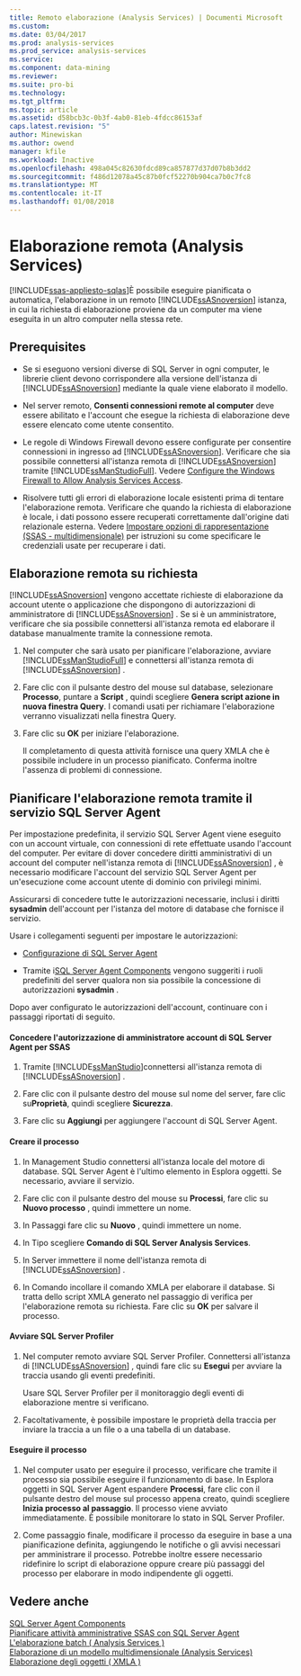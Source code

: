 ```yaml
---
title: Remoto elaborazione (Analysis Services) | Documenti Microsoft
ms.custom: 
ms.date: 03/04/2017
ms.prod: analysis-services
ms.prod_service: analysis-services
ms.service: 
ms.component: data-mining
ms.reviewer: 
ms.suite: pro-bi
ms.technology: 
ms.tgt_pltfrm: 
ms.topic: article
ms.assetid: d58bcb3c-0b3f-4ab0-81eb-4fdcc86153af
caps.latest.revision: "5"
author: Minewiskan
ms.author: owend
manager: kfile
ms.workload: Inactive
ms.openlocfilehash: 498a045c82630fdcd89ca857877d37d07b8b3dd2
ms.sourcegitcommit: f486d12078a45c87b0fcf52270b904ca7b0c7fc8
ms.translationtype: MT
ms.contentlocale: it-IT
ms.lasthandoff: 01/08/2018
---
```

# <a name="remote-processing-analysis-services"></a>Elaborazione remota (Analysis Services)
[!INCLUDE[ssas-appliesto-sqlas](../../includes/ssas-appliesto-sqlas.md)]È possibile eseguire pianificata o automatica, l'elaborazione in un remoto [!INCLUDE[ssASnoversion](../../includes/ssasnoversion-md.md)] istanza, in cui la richiesta di elaborazione proviene da un computer ma viene eseguita in un altro computer nella stessa rete.  
  
## <a name="prerequisites"></a>Prerequisites  
  
-   Se si eseguono versioni diverse di SQL Server in ogni computer, le librerie client devono corrispondere alla versione dell'istanza di [!INCLUDE[ssASnoversion](../../includes/ssasnoversion-md.md)] mediante la quale viene elaborato il modello.
  
-   Nel server remoto, **Consenti connessioni remote al computer** deve essere abilitato e l'account che esegue la richiesta di elaborazione deve essere elencato come utente consentito.  
  
-   Le regole di Windows Firewall devono essere configurate per consentire connessioni in ingresso ad [!INCLUDE[ssASnoversion](../../includes/ssasnoversion-md.md)]. Verificare che sia possibile connettersi all'istanza remota di [!INCLUDE[ssASnoversion](../../includes/ssasnoversion-md.md)] tramite [!INCLUDE[ssManStudioFull](../../includes/ssmanstudiofull-md.md)]. Vedere [Configure the Windows Firewall to Allow Analysis Services Access](../../analysis-services/instances/configure-the-windows-firewall-to-allow-analysis-services-access.md).  
  
-   Risolvere tutti gli errori di elaborazione locale esistenti prima di tentare l'elaborazione remota. Verificare che quando la richiesta di elaborazione è locale, i dati possono essere recuperati correttamente dall'origine dati relazionale esterna. Vedere [Impostare opzioni di rappresentazione &#40;SSAS - multidimensionale&#41;](../../analysis-services/multidimensional-models/set-impersonation-options-ssas-multidimensional.md) per istruzioni su come specificare le credenziali usate per recuperare i dati.  
  
## <a name="on-demand-remote-processing"></a>Elaborazione remota su richiesta  
 [!INCLUDE[ssASnoversion](../../includes/ssasnoversion-md.md)] vengono accettate richieste di elaborazione da account utente o applicazione che dispongono di autorizzazioni di amministratore di [!INCLUDE[ssASnoversion](../../includes/ssasnoversion-md.md)] . Se si è un amministratore, verificare che sia possibile connettersi all'istanza remota ed elaborare il database manualmente tramite la connessione remota.  
  
1.  Nel computer che sarà usato per pianificare l'elaborazione, avviare [!INCLUDE[ssManStudioFull](../../includes/ssmanstudiofull-md.md)] e connettersi all'istanza remota di [!INCLUDE[ssASnoversion](../../includes/ssasnoversion-md.md)] .  
  
2.  Fare clic con il pulsante destro del mouse sul database, selezionare **Processo**, puntare a **Script** , quindi scegliere **Genera script azione in nuova finestra Query**. I comandi usati per richiamare l'elaborazione verranno visualizzati nella finestra Query.  
  
3.  Fare clic su **OK** per iniziare l'elaborazione.  
  
     Il completamento di questa attività fornisce una query XMLA che è possibile includere in un processo pianificato. Conferma inoltre l'assenza di problemi di connessione.  
  
## <a name="schedule-remote-processing-using-sql-server-agent-service"></a>Pianificare l'elaborazione remota tramite il servizio SQL Server Agent  
 Per impostazione predefinita, il servizio SQL Server Agent viene eseguito con un account virtuale, con connessioni di rete effettuate usando l'account del computer. Per evitare di dover concedere diritti amministrativi di un account del computer nell'istanza remota di [!INCLUDE[ssASnoversion](../../includes/ssasnoversion-md.md)] , è necessario modificare l'account del servizio SQL Server Agent per un'esecuzione come account utente di dominio con privilegi minimi.  
  
 Assicurarsi di concedere tutte le autorizzazioni necessarie, inclusi i diritti **sysadmin** dell'account per l'istanza del motore di database che fornisce il servizio.  
  
 Usare i collegamenti seguenti per impostare le autorizzazioni:  
  
-   [Configurazione di SQL Server Agent](http://msdn.microsoft.com/library/2e361a62-9e92-4fcd-80d7-d6960f127900)  
  
-   Tramite i[SQL Server Agent Components](http://msdn.microsoft.com/library/8d1dc600-aabb-416f-b3af-fbc9fccfd0ec) vengono suggeriti i ruoli predefiniti del server qualora non sia possibile la concessione di autorizzazioni **sysadmin** .  
  
 Dopo aver configurato le autorizzazioni dell'account, continuare con i passaggi riportati di seguito.  
  
#### <a name="grant-the-sql-server-agent-account-administrator-permission-on-ssas"></a>Concedere l'autorizzazione di amministratore account di SQL Server Agent per SSAS  
  
1.  Tramite [!INCLUDE[ssManStudio](../../includes/ssmanstudio-md.md)]connettersi all'istanza remota di [!INCLUDE[ssASnoversion](../../includes/ssasnoversion-md.md)] .  
  
2.  Fare clic con il pulsante destro del mouse sul nome del server, fare clic su**Proprietà**, quindi scegliere **Sicurezza**.  
  
3.  Fare clic su **Aggiungi** per aggiungere l'account di SQL Server Agent.  
  
#### <a name="create-the-job"></a>Creare il processo  
  
1.  In Management Studio connettersi all'istanza locale del motore di database. SQL Server Agent è l'ultimo elemento in Esplora oggetti. Se necessario, avviare il servizio.  
  
2.  Fare clic con il pulsante destro del mouse su **Processi**, fare clic su **Nuovo processo** , quindi immettere un nome.  
  
3.  In Passaggi fare clic su **Nuovo** , quindi immettere un nome.  
  
4.  In Tipo scegliere **Comando di SQL Server Analysis Services**.  
  
5.  In Server immettere il nome dell'istanza remota di [!INCLUDE[ssASnoversion](../../includes/ssasnoversion-md.md)] .  
  
6.  In Comando incollare il comando XMLA per elaborare il database. Si tratta dello script XMLA generato nel passaggio di verifica per l'elaborazione remota su richiesta. Fare clic su **OK** per salvare il processo.  
  
#### <a name="start-sql-server-profiler"></a>Avviare SQL Server Profiler  
  
1.  Nel computer remoto avviare SQL Server Profiler. Connettersi all'istanza di [!INCLUDE[ssASnoversion](../../includes/ssasnoversion-md.md)] , quindi fare clic su **Esegui** per avviare la traccia usando gli eventi predefiniti.  
  
     Usare SQL Server Profiler per il monitoraggio degli eventi di elaborazione mentre si verificano.  
  
2.  Facoltativamente, è possibile impostare le proprietà della traccia per inviare la traccia a un file o a una tabella di un database.  
  
#### <a name="run-the-job"></a>Eseguire il processo  
  
1.  Nel computer usato per eseguire il processo, verificare che tramite il processo sia possibile eseguire il funzionamento di base. In Esplora oggetti in SQL Server Agent espandere **Processi**, fare clic con il pulsante destro del mouse sul processo appena creato, quindi scegliere **Inizia processo al passaggio**. Il processo viene avviato immediatamente. È possibile monitorare lo stato in SQL Server Profiler.  
  
2.  Come passaggio finale, modificare il processo da eseguire in base a una pianificazione definita, aggiungendo le notifiche o gli avvisi necessari per amministrare il processo. Potrebbe inoltre essere necessario ridefinire lo script di elaborazione oppure creare più passaggi del processo per elaborare in modo indipendente gli oggetti.  
  
## <a name="see-also"></a>Vedere anche  
 [SQL Server Agent Components](http://msdn.microsoft.com/library/8d1dc600-aabb-416f-b3af-fbc9fccfd0ec)   
 [Pianificare attività amministrative SSAS con SQL Server Agent](../../analysis-services/instances/schedule-ssas-administrative-tasks-with-sql-server-agent.md)   
 [L'elaborazione batch &#40; Analysis Services &#41;](../../analysis-services/multidimensional-models/batch-processing-analysis-services.md)   
 [Elaborazione di un modello multidimensionale &#40;Analysis Services&#41;](../../analysis-services/multidimensional-models/processing-a-multidimensional-model-analysis-services.md)   
 [Elaborazione degli oggetti &#40; XMLA &#41;](../../analysis-services/multidimensional-models-scripting-language-assl-xmla/processing-objects-xmla.md)  
  
  
